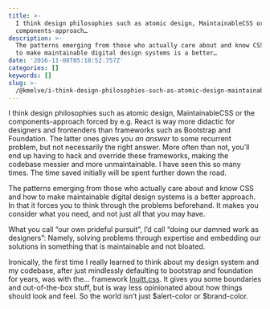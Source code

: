 ```yaml
---
title: >-
  I think design philosophies such as atomic design, MaintainableCSS or the
  components-approach…
description: >-
  The patterns emerging from those who actually care about and know CSS and how
  to make maintainable digital design systems is a better…
date: '2016-11-08T05:18:52.757Z'
categories: []
keywords: []
slug: >-
  /@kmelve/i-think-design-philosophies-such-as-atomic-design-maintainablecss-or-the-components-approach-6fb02c3b40b2
---
```


I think design philosophies such as atomic design, MaintainableCSS or the components-approach forced by e.g. React is way more didactic for designers and frontenders than frameworks such as Bootstrap and Foundation. The latter ones gives you _an answer_ to some recurrent problem, but not necessarily the right answer. More often than not, you’ll end up having to hack and override these frameworks, making the codebase messier and more unmaintainable. I have seen this so many times. The time saved initially will be spent further down the road.

The patterns emerging from those who actually care about and know CSS and how to make maintainable digital design systems is a better approach. In that it forces you to think through the problems beforehand. It makes you consider what you need, and not just all that you may have.

What you call “our own prideful pursuit”, I’d call “doing our damned work as designers”: Namely, solving problems through expertise and embedding our solutions in something that is maintainable and not bloated.

Ironically, the first time I really learned to think about my design system and my codebase, after just mindlessly defaulting to bootstrap and foundation for years, was with the… framework [Inuitt.css](https://github.com/inuitcss). It gives you some boundaries and out-of-the-box stuff, but is way less opinionated about how things should look and feel. So the world isn’t just $alert-color or $brand-color.